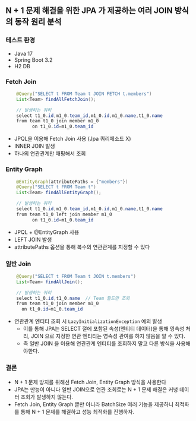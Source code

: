 ## N + 1 문제 해결을 위한 JPA 가 제공하는 여러 JOIN 방식의 동작 원리 분석

### 테스트 환경
- Java 17
- Spring Boot 3.2
- H2 DB

### Fetch Join

```java
    @Query("SELECT t FROM Team t JOIN FETCH t.members")
    List<Team> findAllFetchJoin();

    // 발생하는 쿼리
    select t1_0.id,m1_0.team_id,m1_0.id,m1_0.name,t1_0.name
    from team t1_0 join member m1_0
          on t1_0.id=m1_0.team_id
```
- JPQL을 이용해 Fetch Join 사용 (Jpa 쿼리메소드 X)
- INNER JOIN 발생
- 하나의 연관관계만 매핑해서 조회

### Entity Graph

```java
    @EntityGraph(attributePaths = {"members"})
    @Query("SELECT t FROM Team t")
    List<Team> findAllEntityGraph();

    // 발생하는 쿼리
    select t1_0.id,m1_0.team_id,m1_0.id,m1_0.name,t1_0.name
    from team t1_0 left join member m1_0
          on t1_0.id=m1_0.team_id
```
- JPQL + @EntityGraph 사용
- LEFT JOIN 발생
- attributePaths 옵션을 통해 복수의 연관관계를 지정할 수 있다

### 일반 Join

```java
    @Query("SELECT t FROM Team t JOIN t.members")
    List<Team> findAllJoin();

    // 발생하는 쿼리
    select t1_0.id,t1_0.name  // Team 필드만 조회
    from team t1_0 join member m1_0
      on t1_0.id=m1_0.team_id
```
- 연관관계 엔티티 조회 시 `LazyInitializationException` 예외 발생
  - 이를 통해 JPA는 SELECT 절에 포함된 속성(엔티티 데이터)을 통해 영속성 처리, JOIN 으로 지정한 연관 엔티티는 영속성 관여를 하지 않음을 알 수 있다.
  - 즉 일반 JOIN 을 이용해 연관관계 엔티티를 조회하지 말고 다른 방식을 사용해야한다.

### 결론
- N + 1 문제 방지를 위해선 Fetch Join, Entity Graph 방식을 사용한다
- JPA는 만능이 아니다 일반 JOIN으로 연관 조회로는 N + 1 문제 해결은 커녕 데이터 조회가 발생하지 않는다.
- Fetch Join, Entity Graph 뿐만 아니라 BatchSize 여러 기능을 제공하니 최적화를 통해 N + 1 문제를 해결하고 성능 최적화를 진행하자.
